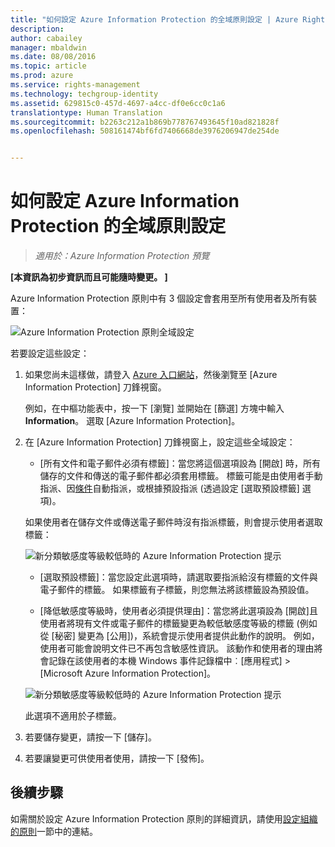 ```yaml
---
title: "如何設定 Azure Information Protection 的全域原則設定 | Azure Rights Management"
description: 
author: cabailey
manager: mbaldwin
ms.date: 08/08/2016
ms.topic: article
ms.prod: azure
ms.service: rights-management
ms.technology: techgroup-identity
ms.assetid: 629815c0-457d-4697-a4cc-df0e6cc0c1a6
translationtype: Human Translation
ms.sourcegitcommit: b2263c212a1b869b778767493645f10ad821828f
ms.openlocfilehash: 508161474bf6fd7406668de3976206947de254de


---
```


# 如何設定 Azure Information Protection 的全域原則設定

>*適用於：Azure Information Protection 預覽*

**[本資訊為初步資訊而且可能隨時變更。 ]**

Azure Information Protection 原則中有 3 個設定會套用至所有使用者及所有裝置：

![Azure Information Protection 原則全域設定](../media/info-protect-policy-settings.png)


若要設定這些設定：

1. 如果您尚未這樣做，請登入 [Azure 入口網站](https://portal.azure.com)，然後瀏覽至 [Azure Information Protection] 刀鋒視窗。 
    
    例如，在中樞功能表中，按一下 [瀏覽] 並開始在 [篩選] 方塊中輸入 **Information**。 選取 [Azure Information Protection]。

2. 在 [Azure Information Protection] 刀鋒視窗上，設定這些全域設定：

    - [所有文件和電子郵件必須有標籤]：當您將這個選項設為 [開啟] 時，所有儲存的文件和傳送的電子郵件都必須套用標籤。 標籤可能是由使用者手動指派、因[條件](configure-policy-classification.md)自動指派，或根據預設指派 (透過設定 [選取預設標籤] 選項)。 

    如果使用者在儲存文件或傳送電子郵件時沒有指派標籤，則會提示使用者選取標籤：

    ![新分類敏感度等級較低時的 Azure Information Protection 提示](../media/info-protect-enforce-label.png)

    - [選取預設標籤]：當您設定此選項時，請選取要指派給沒有標籤的文件與電子郵件的標籤。 如果標籤有子標籤，則您無法將該標籤設為預設值。 

    - [降低敏感度等級時，使用者必須提供理由]：當您將此選項設為 [開啟]且使用者將現有文件或電子郵件的標籤變更為較低敏感度等級的標籤 (例如從 [秘密] 變更為 [公用])，系統會提示使用者提供此動作的說明。 例如，使用者可能會說明文件已不再包含敏感性資訊。 該動作和使用者的理由將會記錄在該使用者的本機 Windows 事件記錄檔中︰[應用程式]  >  [Microsoft Azure Information Protection]。  

    ![新分類敏感度等級較低時的 Azure Information Protection 提示](../media/info-protect-lower-justification.png)

    此選項不適用於子標籤。

3. 若要儲存變更，請按一下 [儲存]。

4. 若要讓變更可供使用者使用，請按一下 [發佈]。

## 後續步驟

如需關於設定 Azure Information Protection 原則的詳細資訊，請使用[設定組織的原則](configure-policy.md#configuring-your-organization-s-policy)一節中的連結。  












<!--HONumber=Aug16_HO2-->


